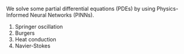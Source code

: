 We solve some partial differential equations (PDEs) by using Physics-Informed Neural Networks (PINNs).

1. Springer oscillation
2. Burgers
3. Heat conduction
4. Navier-Stokes
